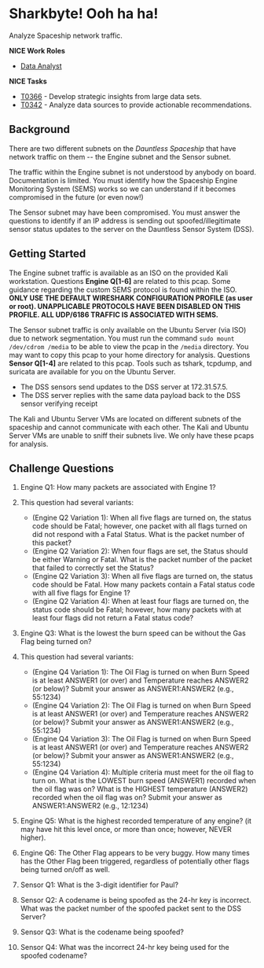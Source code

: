 # Sharkbyte! Ooh ha ha!

Analyze Spaceship network traffic.

**NICE Work Roles**
- [Data Analyst](https://niccs.cisa.gov/workforce-development/nice-framework/work-roles/data-analyst)

**NICE Tasks**
- [T0366](https://niccs.cisa.gov/workforce-development/nice-framework/tasks/t0366) - Develop strategic insights from large data sets.
- [T0342](https://niccs.cisa.gov/workforce-development/nice-framework/tasks/t0342) - Analyze data sources to provide actionable recommendations.

## Background

There are two different subnets on the _Dauntless Spaceship_ that have network traffic on them -- the Engine subnet and the Sensor subnet.

The traffic within the Engine subnet is not understood by anybody on board. Documentation is limited. You must identify how the Spaceship Engine Monitoring System (SEMS) works so we can understand if it becomes compromised in the future (or even now!)

The Sensor subnet may have been compromised. You must answer the questions to identify if an IP address is sending out spoofed/illegitimate sensor status updates to the server on the Dauntless Sensor System (DSS).

## Getting Started

The Engine subnet traffic is available as an ISO on the provided Kali workstation. Questions **Engine Q[1-6]** are related to this pcap. Some guidance regarding the custom SEMS protocol is found within the ISO. **ONLY USE THE DEFAULT WIRESHARK CONFIGURATION PROFILE (as user or root). UNAPPLICABLE PROTOCOLS HAVE BEEN DISABLED ON THIS PROFILE. ALL UDP/6186 TRAFFIC IS ASSOCIATED WITH SEMS.**

The Sensor subnet traffic is only available on the Ubuntu Server (via ISO) due to network segmentation. You must run the command `sudo mount /dev/cdrom /media` to be able to view the pcap in the `/media` directory. You may want to copy this pcap to your home directory for analysis. Questions **Sensor Q[1-4]** are related to this pcap. Tools such as tshark, tcpdump, and suricata are available for you on the Ubuntu Server.

- The DSS sensors send updates to the DSS server at 172.31.57.5.
- The DSS server replies with the same data payload back to the DSS sensor verifying receipt

The Kali and Ubuntu Server VMs are located on different subnets of the spaceship and cannot communicate with each other. The Kali and Ubuntu Server VMs are unable to sniff their subnets live. We only have these pcaps for analysis.

## Challenge Questions

1. Engine Q1: How many packets are associated with Engine 1?
2. This question had several variants:
    - (Engine Q2 Variation 1): When all five flags are turned on, the status code should be Fatal; however, one packet with all flags turned on did not respond with a Fatal Status. What is the packet number of this packet?
    - (Engine Q2 Variation 2): When four flags are set, the Status should be either Warning or Fatal. What is the packet number of the packet that failed to correctly set the Status?
    - (Engine Q2 Variation 3): When all five flags are turned on, the status code should be Fatal. How many packets contain a Fatal status code with all five flags for Engine 1?
    - (Engine Q2 Variation 4): When at least four flags are turned on, the status code should be Fatal; however, how many packets with at least four flags did not return a Fatal status code?

3. Engine Q3: What is the lowest the burn speed can be without the Gas Flag being turned on?
4. This question had several variants:
    - (Engine Q4 Variation 1): The Oil Flag is turned on when Burn Speed is at least ANSWER1 (or over) and Temperature reaches ANSWER2 (or below)? Submit your answer as ANSWER1:ANSWER2 (e.g., 55:1234)
    - (Engine Q4 Variation 2): The Oil Flag is turned on when Burn Speed is at least ANSWER1 (or over) and Temperature reaches ANSWER2 (or below)? Submit your answer as ANSWER1:ANSWER2 (e.g., 55:1234)
    - (Engine Q4 Variation 3): The Oil Flag is turned on when Burn Speed is at least ANSWER1 (or over) and Temperature reaches ANSWER2 (or below)? Submit your answer as ANSWER1:ANSWER2 (e.g., 55:1234)
    - (Engine Q4 Variation 4): Multiple criteria must meet for the oil flag to turn on. What is the LOWEST burn speed (ANSWER1) recorded when the oil flag was on?  What is the HIGHEST temperature (ANSWER2) recorded when the oil flag was on? Submit your answer as ANSWER1:ANSWER2 (e.g., 12:1234)

5. Engine Q5: What is the highest recorded temperature of any engine? (it may have hit this level once, or more than once; however, NEVER higher).
6. Engine Q6: The Other Flag appears to be very buggy. How many times has the Other Flag been triggered, regardless of potentially other flags being turned on/off as well.
7. Sensor Q1: What is the 3-digit identifier for Paul?
8. Sensor Q2: A codename is being spoofed as the 24-hr key is incorrect. What was the packet number of the spoofed packet sent to the DSS Server?
9. Sensor Q3: What is the codename being spoofed?
10. Sensor Q4: What was the incorrect 24-hr key being used for the spoofed codename?
